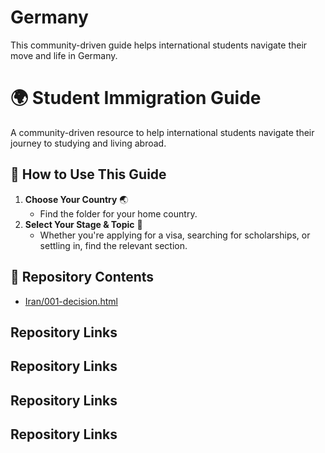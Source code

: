 # Germany
This community-driven guide helps international students navigate their move and life in Germany.

# 🌍 Student Immigration Guide  

A community-driven resource to help international students navigate their journey to studying and living abroad.  

## 📌 How to Use This Guide  
1. **Choose Your Country** 🌏  
   - Find the folder for your home country.  
2. **Select Your Stage & Topic** 🎯  
   - Whether you're applying for a visa, searching for scholarships, or settling in, find the relevant section.  

## 📂 Repository Contents

- [Iran/001-decision.html](https://github.com/M-Hosseini80/Germany/blob/main/Iran/001-decision.html)
## Repository Links

## Repository Links

## Repository Links

## Repository Links

